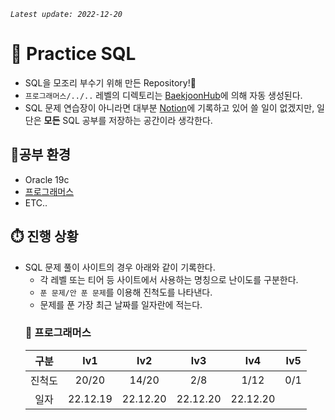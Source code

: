 *`Latest update: 2022-12-20`*
# 📖 Practice SQL
* SQL을 모조리 부수기 위해 만든 Repository!👊
* `프로그래머스/../..` 레벨의 디렉토리는 [BaekjoonHub](https://github.com/BaekjoonHub/BaekjoonHub)에 의해 자동 생성된다.
* SQL 문제 연습장이 아니라면 대부분 [Notion](https://weekyeon.notion.site/Database-61c42405bbe444739223f6edb1b7bf4d)에 기록하고 있어 쓸 일이 없겠지만, 일단은 **모든** SQL 공부를 저장하는 공간이라 생각한다.

## 🔌공부 환경
* Oracle 19c
* [프로그래머스](https://school.programmers.co.kr/)
* ETC..

## ⏱️ 진행 상황
* SQL 문제 풀이 사이트의 경우 아래와 같이 기록한다.
  - 각 레벨 또는 티어 등 사이트에서 사용하는 명칭으로 난이도를 구분한다.
  - `푼 문제/안 푼 문제`를 이용해 진척도를 나타낸다.
  - 문제를 푼 가장 최근 날짜를 일자란에 적는다.
  ### 💾 프로그래머스
  |구분|lv1|lv2|lv3|lv4|lv5|
  |:---:|:---:|:---:|:---:|:---:|:---:|
  |진척도|20/20|14/20|2/8|1/12|0/1|
  |일자|22.12.19|22.12.20|22.12.20|22.12.20||
